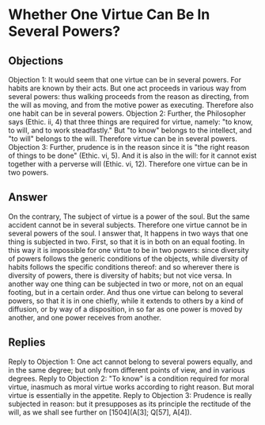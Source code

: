 # Whether One Virtue Can Be In Several Powers?
## Objections
Objection 1: It would seem that one virtue can be in several powers. For habits are known by their acts. But one act proceeds in various way from several powers: thus walking proceeds from the reason as directing, from the will as moving, and from the motive power as executing. Therefore also one habit can be in several powers.
Objection 2: Further, the Philosopher says (Ethic. ii, 4) that three things are required for virtue, namely: "to know, to will, and to work steadfastly." But "to know" belongs to the intellect, and "to will" belongs to the will. Therefore virtue can be in several powers.
Objection 3: Further, prudence is in the reason since it is "the right reason of things to be done" (Ethic. vi, 5). And it is also in the will: for it cannot exist together with a perverse will (Ethic. vi, 12). Therefore one virtue can be in two powers.
## Answer
On the contrary, The subject of virtue is a power of the soul. But the same accident cannot be in several subjects. Therefore one virtue cannot be in several powers of the soul.
I answer that, It happens in two ways that one thing is subjected in two. First, so that it is in both on an equal footing. In this way it is impossible for one virtue to be in two powers: since diversity of powers follows the generic conditions of the objects, while diversity of habits follows the specific conditions thereof: and so wherever there is diversity of powers, there is diversity of habits; but not vice versa. In another way one thing can be subjected in two or more, not on an equal footing, but in a certain order. And thus one virtue can belong to several powers, so that it is in one chiefly, while it extends to others by a kind of diffusion, or by way of a disposition, in so far as one power is moved by another, and one power receives from another.
## Replies
Reply to Objection 1: One act cannot belong to several powers equally, and in the same degree; but only from different points of view, and in various degrees.
Reply to Objection 2: "To know" is a condition required for moral virtue, inasmuch as moral virtue works according to right reason. But moral virtue is essentially in the appetite.
Reply to Objection 3: Prudence is really subjected in reason: but it presupposes as its principle the rectitude of the will, as we shall see further on [1504](A[3]; Q[57], A[4]).